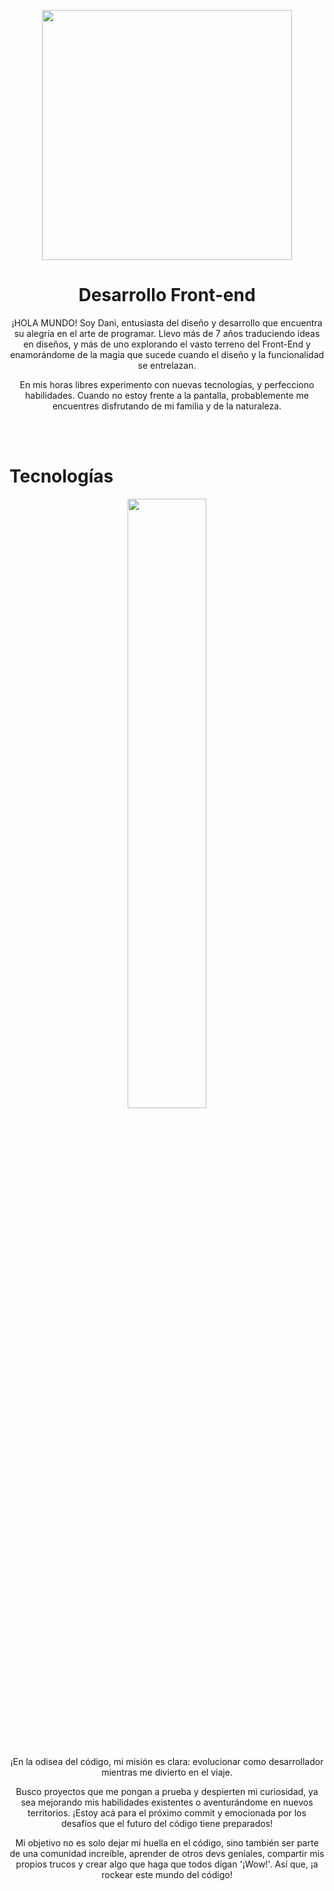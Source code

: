 
<p align="center">
  <img width="400" src="https://private-user-images.githubusercontent.com/108234679/296385137-d60bf85e-aa7f-4be1-895c-58653456c9db.png?jwt=eyJhbGciOiJIUzI1NiIsInR5cCI6IkpXVCJ9.eyJpc3MiOiJnaXRodWIuY29tIiwiYXVkIjoicmF3LmdpdGh1YnVzZXJjb250ZW50LmNvbSIsImtleSI6ImtleTUiLCJleHAiOjE3MDUxMDAxMzksIm5iZiI6MTcwNTA5OTgzOSwicGF0aCI6Ii8xMDgyMzQ2NzkvMjk2Mzg1MTM3LWQ2MGJmODVlLWFhN2YtNGJlMS04OTVjLTU4NjUzNDU2YzlkYi5wbmc_WC1BbXotQWxnb3JpdGhtPUFXUzQtSE1BQy1TSEEyNTYmWC1BbXotQ3JlZGVudGlhbD1BS0lBVkNPRFlMU0E1M1BRSzRaQSUyRjIwMjQwMTEyJTJGdXMtZWFzdC0xJTJGczMlMkZhd3M0X3JlcXVlc3QmWC1BbXotRGF0ZT0yMDI0MDExMlQyMjUwMzlaJlgtQW16LUV4cGlyZXM9MzAwJlgtQW16LVNpZ25hdHVyZT0yMzRkMWE3MGI4YzQ3MjA4MGNjNDMwNGRiZDEwNjkzZjBlMzczNmMxYzI5MTQyMmNhNTFjMzllNzg5ZjEwYzA0JlgtQW16LVNpZ25lZEhlYWRlcnM9aG9zdCZhY3Rvcl9pZD0wJmtleV9pZD0wJnJlcG9faWQ9MCJ9.0755lXQqGlxWXsIbqfMQ6k8dXBVkzThNUR-hlUfwqUw">
</p>

</div>
<h1 align="center" font-size=24px>Desarrollo Front-end</h1>

<p align="center" font-size=18px weight="700">
¡HOLA MUNDO! Soy Dani, 
  entusiasta del diseño y desarrollo que encuentra su alegría en el arte de programar. Llevo más de 7 años traduciendo ideas en diseños, y más de uno explorando el vasto terreno del Front-End y enamorándome de la magia que sucede cuando el diseño y la funcionalidad se entrelazan.
</p>  
<p align="center" weight="700">
En mis horas libres experimento con nuevas tecnologías, y perfecciono habilidades. Cuando no estoy frente a la pantalla, probablemente me encuentres disfrutando de mi familia y de la naturaleza.
</p>
<br>
<br>

<h1 font-size=14px>Tecnologías</h1>
<p align="center">
  <img width="50%" height="auto" src="https://user-images.githubusercontent.com/108234679/284703702-fa30e314-e0d8-443b-8495-8d2a625cbac6.png">
</p>
<br>
<br>
<p align="center" weight="700">
¡En la odisea del código, mi misión es clara: evolucionar como desarrollador mientras me divierto en el viaje.
</p>  
<p align="center" weight="700">
Busco proyectos que me pongan a prueba y despierten mi curiosidad, ya sea mejorando mis habilidades existentes o aventurándome en nuevos territorios. ¡Estoy acá para el próximo commit y emocionada por los desafíos que el futuro del código tiene preparados!
</p>  
<p align="center" weight="700">
Mi objetivo no es solo dejar mi huella en el código, sino también ser parte de una comunidad increíble, aprender de otros devs geniales, compartir mis propios trucos y crear algo que haga que todos digan '¡Wow!'. Así que, ¡a rockear este mundo del código!
</p>
<br>
